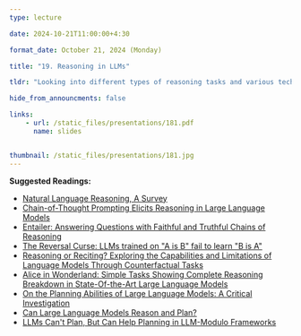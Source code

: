 ```yaml
---
type: lecture

date: 2024-10-21T11:00:00+4:30

format_date: October 21, 2024 (Monday)

title: "19. Reasoning in LLMs"

tldr: "Looking into different types of reasoning tasks and various techniques (like, Chain-of-Thought prompting, backward chaining, etc.) facilitating LLMs to solve these tasks. Overview of various reasoning benchmarks and discussion on whether LLMs can truly reason and plan, highlighting both current capabilities and limitations."

hide_from_announcments: false

links: 
    - url: /static_files/presentations/181.pdf
      name: slides


thumbnail: /static_files/presentations/181.jpg
---
```

<!-- Other additional contents using markdown -->
**Suggested Readings:**
- [Natural Language Reasoning, A Survey](https://dl.acm.org/doi/pdf/10.1145/3664194)
- [Chain-of-Thought Prompting Elicits Reasoning in Large Language Models](https://arxiv.org/pdf/2201.11903)
- [Entailer: Answering Questions with Faithful and Truthful Chains of Reasoning](https://arxiv.org/pdf/2210.12217)
- [The Reversal Curse: LLMs trained on "A is B" fail to learn "B is A"](https://arxiv.org/pdf/2309.12288)
- [Reasoning or Reciting? Exploring the Capabilities and Limitations of Language Models Through Counterfactual Tasks](https://aclanthology.org/2024.naacl-long.102.pdf)
- [Alice in Wonderland: Simple Tasks Showing Complete Reasoning Breakdown in State-Of-the-Art Large Language Models](https://arxiv.org/pdf/2406.02061)
- [On the Planning Abilities of Large Language Models: A Critical Investigation](https://arxiv.org/pdf/2305.15771)
- [Can Large Language Models Reason and Plan?](https://arxiv.org/pdf/2403.04121v2)
- [LLMs Can't Plan, But Can Help Planning in LLM-Modulo Frameworks](https://arxiv.org/pdf/2402.01817)
